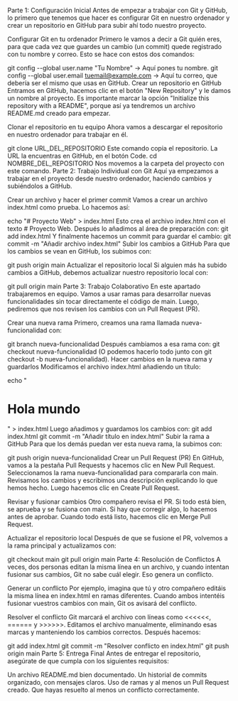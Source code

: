 Parte 1: Configuración Inicial
Antes de empezar a trabajar con Git y GitHub, lo primero que tenemos que hacer es configurar Git en nuestro ordenador y crear un repositorio en GitHub para subir ahí todo nuestro proyecto.

Configurar Git en tu ordenador
Primero le vamos a decir a Git quién eres, para que cada vez que guardes un cambio (un commit) quede registrado con tu nombre y correo. Esto se hace con estos dos comandos:

git config --global user.name "Tu Nombre" → Aquí pones tu nombre.
git config --global user.email tuemail@example.com → Aquí tu correo, que debería ser el mismo que usas en GitHub.
Crear un repositorio en GitHub
Entramos en GitHub, hacemos clic en el botón "New Repository" y le damos un nombre al proyecto.
Es importante marcar la opción "Initialize this repository with a README", porque así ya tendremos un archivo README.md creado para empezar.

Clonar el repositorio en tu equipo
Ahora vamos a descargar el repositorio en nuestro ordenador para trabajar en él.

git clone URL_DEL_REPOSITORIO Este comando copia el repositorio. La URL la encuentras en GitHub, en el botón Code.
cd NOMBRE_DEL_REPOSITORIO  Nos movemos a la carpeta del proyecto con este comando.
Parte 2: Trabajo Individual con Git
Aquí ya empezamos a trabajar en el proyecto desde nuestro ordenador, haciendo cambios y subiéndolos a GitHub.

Crear un archivo y hacer el primer commit
Vamos a crear un archivo index.html como prueba. Lo hacemos así:

echo "# Proyecto Web" > index.html  Esto crea el archivo index.html con el texto # Proyecto Web.
Después lo añadimos al área de preparación con:
git add index.html
Y finalmente hacemos un commit para guardar el cambio:
git commit -m "Añadir archivo index.html"
Subir los cambios a GitHub
Para que los cambios se vean en GitHub, los subimos con:

git push origin main
Actualizar el repositorio local
Si alguien más ha subido cambios a GitHub, debemos actualizar nuestro repositorio local con:

git pull origin main
Parte 3: Trabajo Colaborativo
En este apartado trabajaremos en equipo. Vamos a usar ramas para desarrollar nuevas funcionalidades sin tocar directamente el código de main. Luego, pediremos que nos revisen los cambios con un Pull Request (PR).

Crear una nueva rama
Primero, creamos una rama llamada nueva-funcionalidad con:

git branch nueva-funcionalidad
Después cambiamos a esa rama con:
git checkout nueva-funcionalidad
(O podemos hacerlo todo junto con git checkout -b nueva-funcionalidad).
Hacer cambios en la nueva rama y guardarlos
Modificamos el archivo index.html añadiendo un título:

echo "<h1>Hola mundo</h1>" > index.html
Luego añadimos y guardamos los cambios con:
git add index.html
git commit -m "Añadir título en index.html"
Subir la rama a GitHub
Para que los demás puedan ver esta nueva rama, la subimos con:

git push origin nueva-funcionalidad
Crear un Pull Request (PR)
En GitHub, vamos a la pestaña Pull Requests y hacemos clic en New Pull Request.
Seleccionamos la rama nueva-funcionalidad para compararla con main. Revisamos los cambios y escribimos una descripción explicando lo que hemos hecho. Luego hacemos clic en Create Pull Request.

Revisar y fusionar cambios
Otro compañero revisa el PR. Si todo está bien, se aprueba y se fusiona con main. Si hay que corregir algo, lo hacemos antes de aprobar. Cuando todo está listo, hacemos clic en Merge Pull Request.

Actualizar el repositorio local
Después de que se fusione el PR, volvemos a la rama principal y actualizamos con:

git checkout main
git pull origin main
Parte 4: Resolución de Conflictos
A veces, dos personas editan la misma línea en un archivo, y cuando intentan fusionar sus cambios, Git no sabe cuál elegir. Eso genera un conflicto.

Generar un conflicto
Por ejemplo, imagina que tú y otro compañero editáis la misma línea en index.html en ramas diferentes. Cuando ambos intentéis fusionar vuestros cambios con main, Git os avisará del conflicto.

Resolver el conflicto
Git marcará el archivo con líneas como <<<<<<, ====== y >>>>>>.
Editamos el archivo manualmente, eliminando esas marcas y manteniendo los cambios correctos. Después hacemos:

git add index.html
git commit -m "Resolver conflicto en index.html"
git push origin main
Parte 5: Entrega Final
Antes de entregar el repositorio, asegúrate de que cumpla con los siguientes requisitos:

Un archivo README.md bien documentado.
Un historial de commits organizado, con mensajes claros.
Uso de ramas y al menos un Pull Request creado.
Que hayas resuelto al menos un conflicto correctamente.
